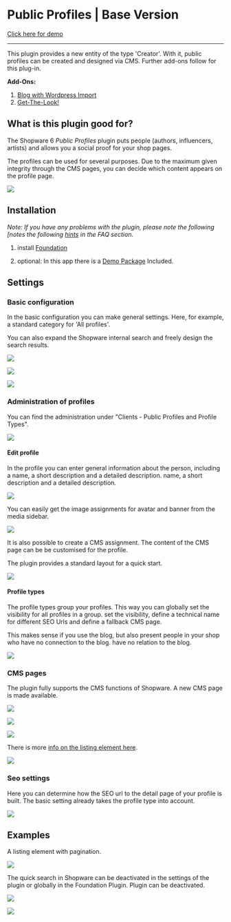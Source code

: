 # Public Profiles | Base Version

[Click here for demo](https://https://demo.moori.net/Profile/)

---

This plugin provides a new entity of the type 'Creator'.
With it, public profiles can be created and designed via CMS.
Further add-ons follow for this plug-in.

**Add-Ons:**

1. [Blog with Wordpress Import](../MoorlMagazine/index.md)
2. [Get-The-Look!](../MoorlGetTheLook/index.md)

## What is this plugin good for?

The Shopware 6 _Public Profiles_ plugin puts people (authors, influencers, artists)
and allows you a social proof for your shop pages.

The profiles can be used for several purposes. Due to the maximum given integrity
through the CMS pages, you can decide which content appears on the profile page.

![](images/mc-01.jpg)

## Installation

_Note: If you have any problems with the plugin, please note the following [notes
the following [hints](../) in the FAQ section._

1. install
   [Foundation](../MoorlFoundation/index.md)
   
2. optional: In this app there is a
   [Demo Package](../MoorlFoundation/demo-assistant.md)
   Included.

## Settings

### Basic configuration

In the basic configuration you can make general settings. Here, for example, a
standard category for 'All profiles'.

You can also expand the Shopware internal search and freely design the search results.

![](images/mc-02.jpg)

![](images/mc-03.jpg)

![](images/mc-04.jpg)

### Administration of profiles

You can find the administration under "Clients - Public Profiles and Profile Types".

![](images/mc-05.jpg)

#### Edit profile

In the profile you can enter general information about the person, including a name, a short description and a detailed description.
name, a short description and a detailed description.

![](images/mc-06.jpg)

You can easily get the image assignments for avatar and banner from the media sidebar.

![](images/mc-07.jpg)

It is also possible to create a CMS assignment. The content of the CMS page can be
be customised for the profile.

The plugin provides a standard layout for a quick start.

![](images/mc-08.jpg)

#### Profile types

The profile types group your profiles. This way you can globally set the visibility for all profiles in a group.
set the visibility, define a technical name for different SEO Urls and
define a fallback CMS page.

This makes sense if you use the blog, but also present people in your shop who have no connection to the blog.
have no relation to the blog.

![](images/mc-09.jpg)

### CMS pages

The plugin fully supports the CMS functions of Shopware. A new CMS page
is made available.

![](images/mc-10.jpg)

![](images/mc-11.jpg)

![](images/mc-12.jpg)

There is more [info on the listing element here](../MoorlFoundation/listing.md).

![](images/mc-13.jpg)

### Seo settings

Here you can determine how the SEO url to the detail page of your profile is built.
The basic setting already takes the profile type into account.

![](images/mc-14.jpg)

## Examples

A listing element with pagination.

![](images/mc-15.jpg)

The quick search in Shopware can be deactivated in the settings of the plugin or globally in the Foundation Plugin.
Plugin can be deactivated.

![](images/mc-16.jpg)

![](images/mc-17.jpg)
